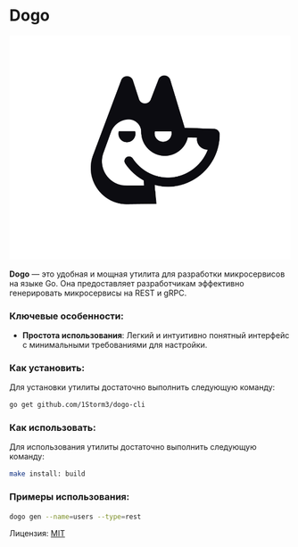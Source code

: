# Dogo

![Утилита dogo](assets/dogo.png)

**Dogo** — это удобная и мощная утилита для разработки микросервисов на языке Go. Она предоставляет разработчикам эффективно генерировать микросервисы на REST и gRPC.

### Ключевые особенности:
- **Простота использования**: Легкий и интуитивно понятный интерфейс с минимальными требованиями для настройки.

### Как установить:
Для установки утилиты достаточно выполнить следующую команду:
```bash
go get github.com/1Storm3/dogo-cli
```

### Как использовать:
Для использования утилиты достаточно выполнить следующую команду:
```bash
make install: build
```

### Примеры использования:
```bash
dogo gen --name=users --type=rest
```

Лицензия: [MIT](LICENSE)
